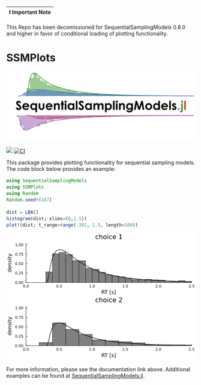 | :exclamation:  Important Note  |
|-----------------------------------------|
This Repo has been decomissioned for SequentialSamplingModels 0.8.0 and higher in favor of conditional loading of plotting functionality. 

# SSMPlots
[![](docs/logo/logo.png)](https://itsdfish.github.io/SSMPlots.jl/dev/)

[![](https://img.shields.io/badge/docs-latest-blue.svg)](https://itsdfish.github.io/SSMPlots.jl/dev/) [![CI](https://github.com/itsdfish/SSMPlots.jl/actions/workflows/CI.yml/badge.svg)](https://github.com/itsdfish/SSMPlots.jl/actions/workflows/CI.yml)

This package provides plotting functionality for sequential sampling models. The code block below provides an example:

```julia 
using SequentialSamplingModels
using SSMPlots
using Random 
Random.seed!(187)

dist = LBA()
histogram(dist; xlims=(0,1.5))
plot!(dist; t_range=range(.301, 1.5, length=100))
```
<img src="resources/example.png" />

For more information, please see the documentation link above. Additional examples can be found at [SequentialSamplingModels.jl](https://itsdfish.github.io/SequentialSamplingModels.jl/dev/).
